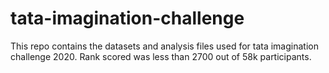 # tata-imagination-challenge
This repo contains the datasets and analysis files used for tata imagination challenge 2020. Rank scored was less than 2700 out of 58k participants.
